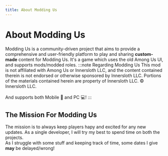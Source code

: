 ```yaml
---
title: About Modding Us
---
```

# About Modding Us
Modding Us is a community-driven project that aims to provide a comprehensive and user-friendly platform to play and sharing **custom-made** content for Modding Us. It's a game which uses the old Among Us UI, and supports mods/modded roles.
:::note Regarding Modding Us
This mod is not affiliated with Among Us or Innersloth LLC, and the content contained therein is not endorsed or otherwise sponsored by Innersloth LLC. Portions of the materials contained herein are property of Innersloth LLC. © Innersloth LLC.<br><br> And supports both Mobile 📱 and PC :computer:!
:::

## The Mission For Modding Us
The mission is to always keep players hapy and excited for any new updates. As a single developer, I will try my best to spend time on both the projects.<br> As I struggle with some stuff and keeping track of time, some dates I give **may** be delayed/wrong!